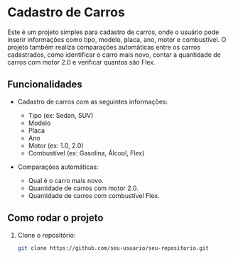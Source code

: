 # Cadastro de Carros

Este é um projeto simples para cadastro de carros, onde o usuário pode inserir informações como tipo, modelo, placa, ano, motor e combustível. O projeto também realiza comparações automáticas entre os carros cadastrados, como identificar o carro mais novo, contar a quantidade de carros com motor 2.0 e verificar quantos são Flex.

## Funcionalidades

- Cadastro de carros com as seguintes informações:
  - Tipo (ex: Sedan, SUV)
  - Modelo
  - Placa
  - Ano
  - Motor (ex: 1.0, 2.0)
  - Combustível (ex: Gasolina, Álcool, Flex)
  
- Comparações automáticas:
  - Qual é o carro mais novo.
  - Quantidade de carros com motor 2.0.
  - Quantidade de carros com combustível Flex.

## Como rodar o projeto

1. Clone o repositório:
   ```bash
   git clone https://github.com/seu-usuario/seu-repositorio.git

